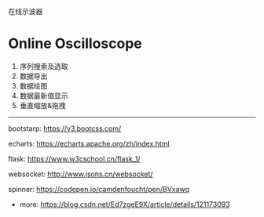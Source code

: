 在线示波器

# Online Oscilloscope

1. 序列搜索及选取
2. 数据导出
3. 数据绘图
4. 数据最新值显示
5. 垂直缩放&拖拽


---

bootstarp: https://v3.bootcss.com/

echarts: https://echarts.apache.org/zh/index.html

flask: https://www.w3cschool.cn/flask_1/

websocket: http://www.jsons.cn/websocket/

spinner: https://codepen.io/camdenfoucht/pen/BVxawq

- more: https://blog.csdn.net/Ed7zgeE9X/article/details/121173093